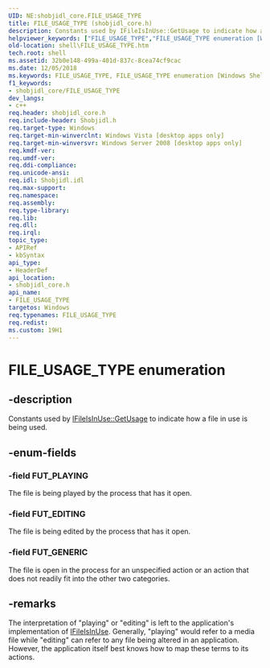 ```yaml
---
UID: NE:shobjidl_core.FILE_USAGE_TYPE
title: FILE_USAGE_TYPE (shobjidl_core.h)
description: Constants used by IFileIsInUse::GetUsage to indicate how a file in use is being used.
helpviewer_keywords: ["FILE_USAGE_TYPE","FILE_USAGE_TYPE enumeration [Windows Shell]","FUT_EDITING","FUT_GENERIC","FUT_PLAYING","_shell_FILE_USAGE_TYPE","shell.FILE_USAGE_TYPE","shobjidl_core/FILE_USAGE_TYPE","shobjidl_core/FUT_EDITING","shobjidl_core/FUT_GENERIC","shobjidl_core/FUT_PLAYING"]
old-location: shell\FILE_USAGE_TYPE.htm
tech.root: shell
ms.assetid: 32b0e148-499a-401d-837c-8cea74cf9cac
ms.date: 12/05/2018
ms.keywords: FILE_USAGE_TYPE, FILE_USAGE_TYPE enumeration [Windows Shell], FUT_EDITING, FUT_GENERIC, FUT_PLAYING, _shell_FILE_USAGE_TYPE, shell.FILE_USAGE_TYPE, shobjidl_core/FILE_USAGE_TYPE, shobjidl_core/FUT_EDITING, shobjidl_core/FUT_GENERIC, shobjidl_core/FUT_PLAYING
f1_keywords:
- shobjidl_core/FILE_USAGE_TYPE
dev_langs:
- c++
req.header: shobjidl_core.h
req.include-header: Shobjidl.h
req.target-type: Windows
req.target-min-winverclnt: Windows Vista [desktop apps only]
req.target-min-winversvr: Windows Server 2008 [desktop apps only]
req.kmdf-ver: 
req.umdf-ver: 
req.ddi-compliance: 
req.unicode-ansi: 
req.idl: Shobjidl.idl
req.max-support: 
req.namespace: 
req.assembly: 
req.type-library: 
req.lib: 
req.dll: 
req.irql: 
topic_type:
- APIRef
- kbSyntax
api_type:
- HeaderDef
api_location:
- shobjidl_core.h
api_name:
- FILE_USAGE_TYPE
targetos: Windows
req.typenames: FILE_USAGE_TYPE
req.redist: 
ms.custom: 19H1
---
```


# FILE_USAGE_TYPE enumeration


## -description


Constants used by <a href="https://docs.microsoft.com/windows/desktop/api/shobjidl_core/nf-shobjidl_core-ifileisinuse-getusage">IFileIsInUse::GetUsage</a> to indicate how a file in use is being used.


## -enum-fields




### -field FUT_PLAYING

The file is being played by the process that has it open.


### -field FUT_EDITING

The file is being edited by the process that has it open.


### -field FUT_GENERIC

The file is open in the process for an unspecified action or an action that does not readily fit into the other two categories.


## -remarks



The interpretation of "playing" or "editing" is left to the application's implementation of <a href="https://docs.microsoft.com/windows/desktop/api/shobjidl_core/nn-shobjidl_core-ifileisinuse">IFileIsInUse</a>. Generally, "playing" would refer to a media file while "editing" can refer to any file being altered in an application. However, the application itself best knows how to map these terms to its actions.



